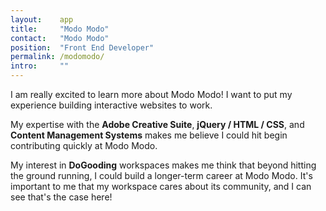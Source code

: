 ```yaml
---
layout:    app
title:     "Modo Modo"
contact:   "Modo Modo"
position:  "Front End Developer"
permalink: /modomodo/
intro:     ""
---
```

<p>
    I am really excited to learn more about Modo Modo! I want to put my experience building interactive websites to work.
</p>
<p>
    My expertise with the <strong>Adobe Creative Suite</strong>, <strong>jQuery / HTML / CSS</strong>, and <strong>Content Management Systems</strong> makes me believe I could hit begin contributing quickly at Modo Modo.
</p>
<p>
    My interest in <strong>DoGooding</strong> workspaces makes me think that beyond hitting the ground running, I could build a longer-term career at Modo Modo. It's important to me that my workspace cares about its community, and I can see that's the case here!
</p>